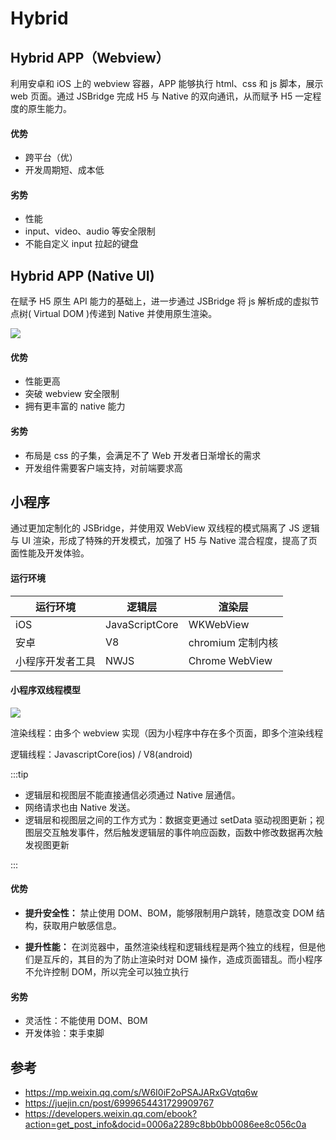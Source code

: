 # Hybrid

## Hybrid APP（Webview）

利用安卓和 iOS 上的 webview 容器，APP 能够执行 html、css 和 js 脚本，展示 web 页面。通过 JSBridge 完成 H5 与 Native 的双向通讯，从而赋予 H5 一定程度的原生能力。

#### 优势

- 跨平台（优）
- 开发周期短、成本低

#### 劣势

- 性能
- input、video、audio 等安全限制
- 不能自定义 input 拉起的键盘

## Hybrid APP (Native UI)

在赋予 H5 原生 API 能力的基础上，进一步通过 JSBridge 将 js 解析成的虚拟节点树( Virtual DOM )传递到 Native 并使用原生渲染。

![](https://limy-1309594960.cos.ap-beijing.myqcloud.com/202304092228775.png)

#### 优势

- 性能更高
- 突破 webview 安全限制
- 拥有更丰富的 native 能力

#### 劣势

- 布局是 css 的子集，会满足不了 Web 开发者日渐增长的需求
- 开发组件需要客户端支持，对前端要求高

## 小程序

通过更加定制化的 JSBridge，并使用双 WebView 双线程的模式隔离了 JS 逻辑与 UI 渲染，形成了特殊的开发模式，加强了 H5 与 Native 混合程度，提高了页面性能及开发体验。

#### 运行环境

| 运行环境         | 逻辑层         | 渲染层            |
| ---------------- | -------------- | ----------------- |
| iOS              | JavaScriptCore | WKWebView         |
| 安卓             | V8             | chromium 定制内核 |
| 小程序开发者工具 | NWJS           | Chrome WebView    |

#### 小程序双线程模型

![](https://limy-1309594960.cos.ap-beijing.myqcloud.com/202304092144292.png)

渲染线程：由多个 webview 实现（因为小程序中存在多个页面，即多个渲染线程

逻辑线程：JavascriptCore(ios) / V8(android)

:::tip

- 逻辑层和视图层不能直接通信必须通过 Native 层通信。
- 网络请求也由 Native 发送。
- 逻辑层和视图层之间的工作方式为：数据变更通过 setData 驱动视图更新；视图层交互触发事件，然后触发逻辑层的事件响应函数，函数中修改数据再次触发视图更新

:::

#### 优势

- **提升安全性：** 禁止使用 DOM、BOM，能够限制用户跳转，随意改变 DOM 结构，获取用户敏感信息。

- **提升性能：** 在浏览器中，虽然渲染线程和逻辑线程是两个独立的线程，但是他们是互斥的，其目的为了防止渲染时对 DOM 操作，造成页面错乱。而小程序不允许控制 DOM，所以完全可以独立执行

#### 劣势

- 灵活性：不能使用 DOM、BOM
- 开发体验：束手束脚

## 参考

- https://mp.weixin.qq.com/s/W6I0iF2oPSAJARxGVqtq6w
- https://juejin.cn/post/6999654431729909767
- https://developers.weixin.qq.com/ebook?action=get_post_info&docid=0006a2289c8bb0bb0086ee8c056c0a
